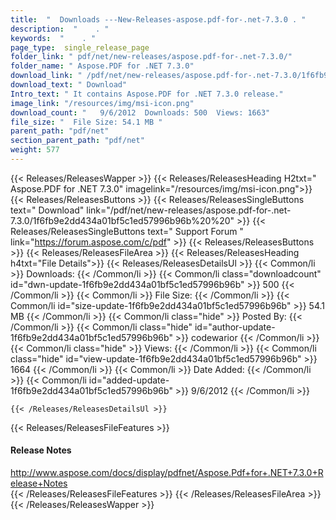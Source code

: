 ```yaml
---
title:  "  Downloads ---New-Releases-aspose.pdf-for-.net-7.3.0 . " 
description:  "    . " 
keywords:  "    . " 
page_type:  single_release_page
folder_link: " pdf/net/new-releases/aspose.pdf-for-.net-7.3.0/"
folder_name: " Aspose.PDF for .NET 7.3.0"
download_link: " /pdf/net/new-releases/aspose.pdf-for-.net-7.3.0/1f6fb9e2dd434a01bf5c1ed57996b96b"
download_text: " Download"
Intro_text: " It contains Aspose.PDF for .NET 7.3.0 release."
image_link: "/resources/img/msi-icon.png"
download_count: "   9/6/2012  Downloads: 500  Views: 1663"
file_size: "  File Size: 54.1 MB "
parent_path: "pdf/net"
section_parent_path: "pdf/net"
weight: 577
---
```


{{< Releases/ReleasesWapper >}}
  {{< Releases/ReleasesHeading H2txt=" Aspose.PDF for .NET 7.3.0" imagelink="/resources/img/msi-icon.png">}}
  {{< Releases/ReleasesButtons >}}
    {{< Releases/ReleasesSingleButtons text=" Download" link="/pdf/net/new-releases/aspose.pdf-for-.net-7.3.0/1f6fb9e2dd434a01bf5c1ed57996b96b%20%20" >}}
    {{< Releases/ReleasesSingleButtons text=" Support Forum " link="https://forum.aspose.com/c/pdf" >}}
  {{< Releases/ReleasesButtons >}}
  {{< Releases/ReleasesFileArea >}}
    {{< Releases/ReleasesHeading h4txt="File Details">}}
    {{< Releases/ReleasesDetailsUl >}}
            {{< Common/li  >}} Downloads: {{< /Common/li >}} 
      {{< Common/li class="downloadcount" id="dwn-update-1f6fb9e2dd434a01bf5c1ed57996b96b" >}} 500 {{< /Common/li >}} 
      {{< Common/li  >}} File Size: {{< /Common/li >}} 
      {{< Common/li id="size-update-1f6fb9e2dd434a01bf5c1ed57996b96b" >}} 54.1 MB {{< /Common/li >}} 
      {{< Common/li  class="hide" >}} Posted By: {{< /Common/li >}} 
      {{< Common/li class="hide" id="author-update-1f6fb9e2dd434a01bf5c1ed57996b96b" >}} codewarior {{< /Common/li >}} 
      {{< Common/li class="hide"  >}} Views: {{< /Common/li >}} 
      {{< Common/li class="hide" id="view-update-1f6fb9e2dd434a01bf5c1ed57996b96b" >}} 1664 {{< /Common/li >}} 
      {{< Common/li  >}} Date Added: {{< /Common/li >}} 
      {{< Common/li id="added-update-1f6fb9e2dd434a01bf5c1ed57996b96b" >}} 9/6/2012 {{< /Common/li >}} 

    {{< /Releases/ReleasesDetailsUl >}}

  {{< Releases/ReleasesFileFeatures >}}
      <h4>Release Notes</h4><div><a href="http://www.aspose.com/docs/display/pdfnet/Aspose.Pdf+for+.NET+7.3.0+Release+Notes">http://www.aspose.com/docs/display/pdfnet/Aspose.Pdf+for+.NET+7.3.0+Release+Notes</a></div>
  {{< /Releases/ReleasesFileFeatures >}}
 {{< /Releases/ReleasesFileArea >}}
{{< /Releases/ReleasesWapper >}}


